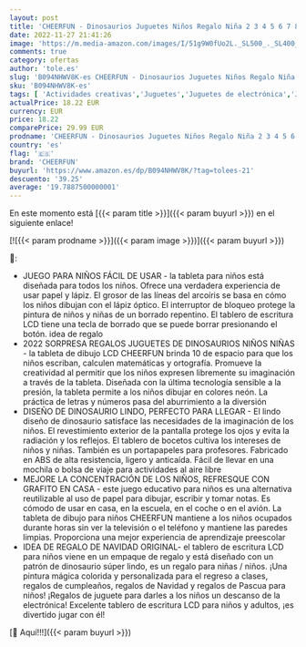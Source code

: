 ```yaml
---
layout: post
title: 'CHEERFUN - Dinosaurios Juguetes Niños Regalo Niña 2 3 4 5 6 7 8 Años - Tableta Gráfica Escritura con Pantalla LCD 10 Pulgadas Juegos Educativos Niños Regalo Navidad Cumpleaños para Viaje Coche  Avión  Memo Clase'
date: 2022-11-27 21:41:26
image: 'https://m.media-amazon.com/images/I/51g9W0fUo2L._SL500_._SL400_.jpg'
comments: true
category: ofertas
author: 'tole.es'
slug: 'B094NHWV8K-es CHEERFUN - Dinosaurios Juguetes Niños Regalo Niña 2 3 4 5...'
sku: 'B094NHWV8K-es'
tags: [ 'Actividades creativas','Juguetes','Juguetes de electrónica','Juguetes educativos','Juguetes y juegos','Pizarras mágicas para niños','Pizarras para niños','cheerfun','navidad','🇪🇸', ]
actualPrice: 18.22 EUR
currency: EUR
price: 18.22
comparePrice: 29.99 EUR
prodname: 'CHEERFUN - Dinosaurios Juguetes Niños Regalo Niña 2 3 4 5 6 7 8 Años - Tableta Gráfica Escritura con Pantalla LCD 10 Pulgadas Juegos Educativos Niños Regalo Navidad Cumpleaños para Viaje Coche  Avión  Memo Clase'
country: 'es'
flag: '🇪🇸'
brand: 'CHEERFUN'
buyurl: 'https://www.amazon.es/dp/B094NHWV8K/?tag=tolees-21'
descuento: '39.25'
average: '19.7887500000001'
---
```


En este momento está [{{< param title >}}]({{< param buyurl >}}) en el siguiente enlace!

[![{{< param prodname >}}]({{< param image >}})]({{< param buyurl >}})

🔎:

- JUEGO PARA NIÑOS FÁCIL DE USAR - la tableta para niños está diseñada para todos los niños. Ofrece una verdadera experiencia de usar papel y lápiz. El grosor de las líneas del arcoíris se basa en cómo los niños dibujan con el lápiz óptico. El interruptor de bloqueo protege la pintura de niños y niñas de un borrado repentino. El tablero de escritura LCD tiene una tecla de borrado que se puede borrar presionando el botón. idea de regalo
- 2022 SORPRESA REGALOS JUGUETES DE DINOSAURIOS NIÑOS NIÑAS - la tableta de dibujo LCD CHEERFUN brinda 10  de espacio para que los niños escriban, calculen matemáticas y ortografía. Promueve la creatividad al permitir que los niños expresen libremente su imaginación a través de la tableta. Diseñada con la última tecnología sensible a la presión, la tableta permite a los niños dibujar en colores neón. La práctica de letras y números pasa del aburrimiento a la diversión
- DISEÑO DE DINOSAURIO LINDO, PERFECTO PARA LLEGAR - El lindo diseño de dinosaurio satisface las necesidades de la imaginación de los niños. El revestimiento exterior de la pantalla protege los ojos y evita la radiación y los reflejos. El tablero de bocetos cultiva los intereses de niños y niñas. También es un portapapeles para profesores. Fabricado en ABS de alta resistencia, ligero y anticaída. Fácil de llevar en una mochila o bolsa de viaje para actividades al aire libre
- MEJORE LA CONCENTRACIÓN DE LOS NIÑOS, REFRESQUE CON GRAFITO EN CASA - este juego educativo para niños es una alternativa reutilizable al uso de papel para dibujar, escribir y tomar notas. Es cómodo de usar en casa, en la escuela, en el coche o en el avión. La tableta de dibujo para niños CHEERFUN mantiene a los niños ocupados durante horas sin ver la televisión o el teléfono y mantiene las paredes limpias. Proporciona una mejor experiencia de aprendizaje preescolar
- IDEA DE REGALO DE NAVIDAD ORIGINAL- el tablero de escritura LCD para niños viene en un empaque de regalo y está diseñado con un patrón de dinosaurio súper lindo, es un regalo para niñas / niños. ¡Una pintura mágica colorida y personalizada para el regreso a clases, regalos de cumpleaños, regalos de Navidad y regalos de Pascua para niños! ¡Regalos de juguete para darles a los niños un descanso de la electrónica! Excelente tablero de escritura LCD para niños y adultos, ¡es divertido jugar con él!

[🛒 Aquí!!!]({{< param buyurl >}})
